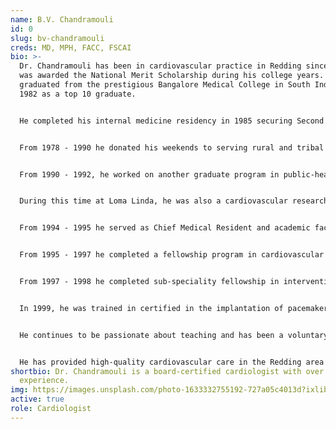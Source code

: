 ```yaml
---
name: B.V. Chandramouli
id: 0
slug: bv-chandramouli
creds: MD, MPH, FACC, FSCAI
bio: >-
  Dr. Chandramouli has been in cardiovascular practice in Redding since 1998. He
  was awarded the National Merit Scholarship during his college years. He
  graduated from the prestigious Bangalore Medical College in South India in
  1982 as a top 10 graduate.


  He completed his internal medicine residency in 1985 securing Second Rank. He worked as medical officer/internist in National Institute of Mental Health and Neurosciences from 1985 - 1990.


  From 1978 - 1990 he donated his weekends to serving rural and tribal communities in South India, which lacked medical access.


  From 1990 - 1992, he worked on another graduate program in public-health (MP ) at the prestigious Loma Linda University in Southern California. At this time his focus of interest was value of the vegetarian diet in prevention and treatment of chronic diseases and cardiovascular diseases.


  During this time at Loma Linda, he was also a cardiovascular research fellow and published several research papers. These endeavors deepened his desire to specialize in clinical cardiovascular medicine in the United States. Thus, he enrolled in the internal medicine residency program at Loma Linda University, which he completed with distinction.


  From 1994 - 1995 he served as Chief Medical Resident and academic faculty at Loma Linda University where he enjoyed teaching junior doctors and medical students about taking care of patients.


  From 1995 - 1997 he completed a fellowship program in cardiovascular medicine at Albert Einstein Medical Center in Philadelphia.


  From 1997 - 1998 he completed sub-speciality fellowship in interventional cardiology at Albert  Einstein. Here, he received extensive training in performing complex cardiovascular procedures using percutaneous techniques.


  In 1999, he was trained in certified in the implantation of pacemakers and defibrillators. 


  He continues to be passionate about teaching and has been a voluntary clinical faculty/Asst. Professor at University of California, Davis since 1999. He was awarded teacher of the year in  2017.


  He has provided high-quality cardiovascular care in the Redding area since 1998.
shortbio: Dr. Chandramouli is a board-certified cardiologist with over 44 years
  experience.
img: https://images.unsplash.com/photo-1633332755192-727a05c4013d?ixlib=rb-1.2.1&ixid=MnwxMjA3fDB8MHxwaG90by1wYWdlfHx8fGVufDB8fHx8&auto=format&fit=crop&w=1760&q=80
active: true
role: Cardiologist
---
```

